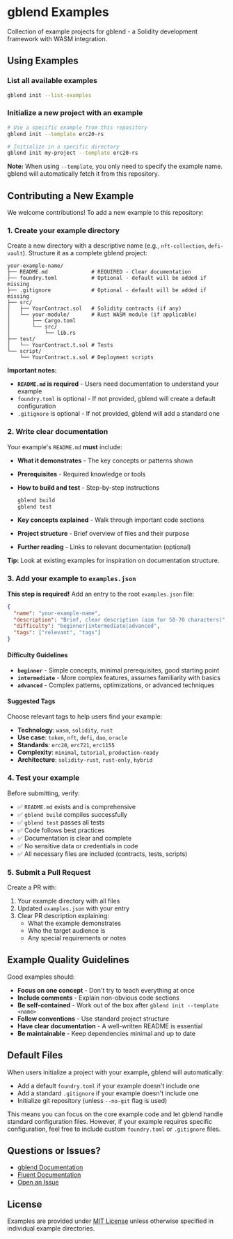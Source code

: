 # gblend Examples

Collection of example projects for gblend - a Solidity development framework with WASM integration.

## Using Examples

### List all available examples

```bash
gblend init --list-examples
```

### Initialize a new project with an example

```bash
# Use a specific example from this repository
gblend init --template erc20-rs

# Initialize in a specific directory
gblend init my-project --template erc20-rs
```

**Note:** When using `--template`, you only need to specify the example name. gblend will automatically fetch it from this repository.

## Contributing a New Example

We welcome contributions! To add a new example to this repository:

### 1. Create your example directory

Create a new directory with a descriptive name (e.g., `nft-collection`, `defi-vault`). Structure it as a complete gblend project:

```
your-example-name/
├── README.md              # REQUIRED - Clear documentation
├── foundry.toml           # Optional - default will be added if missing
├── .gitignore             # Optional - default will be added if missing
├── src/
│   ├── YourContract.sol   # Solidity contracts (if any)
│   └── your-module/       # Rust WASM module (if applicable)
│       ├── Cargo.toml
│       └── src/
│           └── lib.rs
├── test/
│   └── YourContract.t.sol # Tests
└── script/
    └── YourContract.s.sol # Deployment scripts
```

**Important notes:**

- **`README.md` is required** - Users need documentation to understand your example
- `foundry.toml` is optional - If not provided, gblend will create a default configuration
- `.gitignore` is optional - If not provided, gblend will add a standard one

### 2. Write clear documentation

Your example's `README.md` **must** include:

- **What it demonstrates** - The key concepts or patterns shown
- **Prerequisites** - Required knowledge or tools
- **How to build and test** - Step-by-step instructions

  ```bash
  gblend build
  gblend test
  ```

- **Key concepts explained** - Walk through important code sections
- **Project structure** - Brief overview of files and their purpose
- **Further reading** - Links to relevant documentation (optional)

**Tip:** Look at existing examples for inspiration on documentation structure.

### 3. Add your example to `examples.json`

**This step is required!** Add an entry to the root `examples.json` file:

```json
{
  "name": "your-example-name",
  "description": "Brief, clear description (aim for 50-70 characters)",
  "difficulty": "beginner|intermediate|advanced",
  "tags": ["relevant", "tags"]
}
```

#### Difficulty Guidelines

- **`beginner`** - Simple concepts, minimal prerequisites, good starting point
- **`intermediate`** - More complex features, assumes familiarity with basics
- **`advanced`** - Complex patterns, optimizations, or advanced techniques

#### Suggested Tags

Choose relevant tags to help users find your example:

- **Technology**: `wasm`, `solidity`, `rust`
- **Use case**: `token`, `nft`, `defi`, `dao`, `oracle`
- **Standards**: `erc20`, `erc721`, `erc1155`
- **Complexity**: `minimal`, `tutorial`, `production-ready`
- **Architecture**: `solidity-rust`, `rust-only`, `hybrid`

### 4. Test your example

Before submitting, verify:

- ✅ `README.md` exists and is comprehensive
- ✅ `gblend build` compiles successfully
- ✅ `gblend test` passes all tests
- ✅ Code follows best practices
- ✅ Documentation is clear and complete
- ✅ No sensitive data or credentials in code
- ✅ All necessary files are included (contracts, tests, scripts)

### 5. Submit a Pull Request

Create a PR with:

1. Your example directory with all files
2. Updated `examples.json` with your entry
3. Clear PR description explaining:
   - What the example demonstrates
   - Who the target audience is
   - Any special requirements or notes

## Example Quality Guidelines

Good examples should:

- **Focus on one concept** - Don't try to teach everything at once
- **Include comments** - Explain non-obvious code sections
- **Be self-contained** - Work out of the box after `gblend init --template <name>`
- **Follow conventions** - Use standard project structure
- **Have clear documentation** - A well-written README is essential
- **Be maintainable** - Keep dependencies minimal and up to date

## Default Files

When users initialize a project with your example, gblend will automatically:

- Add a default `foundry.toml` if your example doesn't include one
- Add a standard `.gitignore` if your example doesn't include one
- Initialize git repository (unless `--no-git` flag is used)

This means you can focus on the core example code and let gblend handle standard configuration files. However, if your example requires specific configuration, feel free to include custom `foundry.toml` or `.gitignore` files.

## Questions or Issues?

- [gblend Documentation](https://github.com/fluentlabs-xyz/gblend)
- [Fluent Documentation](https://docs.fluentlabs.xyz)
- [Open an Issue](https://github.com/fluentlabs-xyz/examples/issues)

## License

Examples are provided under [MIT License](./LICENSE) unless otherwise specified in individual example directories.
